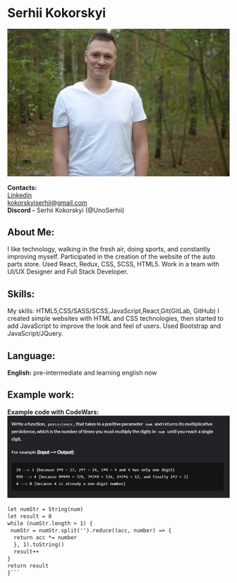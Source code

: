 # Serhii Kokorskyi

![mountains](/assets/foto.jpg "Profile")


**Contacts:** <br>
[Linkedin](https://www.linkedin.com/in/serhii-kokorskyi-23436b251/) <br>
kokorskyiserhii@gmail.com <br>
**Discord -** Serhii Kokorskyi (@UnoSerhii) <br>

## About Me:
<p>
I like technology, walking in the fresh air, doing sports, and constantly
improving myself.
Participated in the creation of the website of the auto parts store.
Used React, Redux, CSS, SCSS, HTML5.
Work in a team with UI/UX Designer and Full Stack Developer.</p>

## Skills:
<p>
My skills: HTML5,CSS/SASS/SCSS,JavaScript,React,Git(GitLab, GitHub)
I created simple websites with HTML and CSS technologies, then
started to add JavaScript to improve the look and feel of users.
Used Bootstrap and JavaScript/JQuery.</p>

## Language: <br>
**English:** pre-intermediate and learning english now

## Example work:
**Example code with CodeWars:** <br>
![mountains](/assets/1.jpg "Profile")
  ```function persistence(num) {
  let numStr = String(num)
  let result = 0
  while (numStr.length > 1) {
   numStr = numStr.split('').reduce((acc, number) => {
    return acc *= number
    }, 1).toString()
    result++
  }
  return result
}```